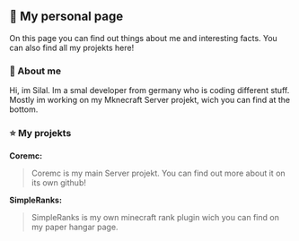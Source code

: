 ## 👋 My personal page
On this page you can find out things about me and interesting facts. You can also find all my projekts here!

### 🐥 About me
Hi, im Silal.
Im a smal developer from germany who is coding different stuff.
Mostly im working on my Mknecraft Server projekt, wich you can find at the bottom.

### ⭐️ My projekts
**Coremc:**
> Coremc is my main Server projekt. You can find out more about it on its own github!

**SimpleRanks:**
> SimpleRanks is my own minecraft rank plugin wich you can find on my paper hangar page.